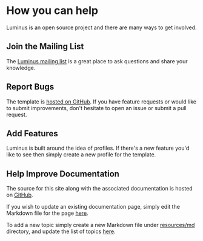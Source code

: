 # How you can help

Luminus is an open source project and there are many ways to get involved.

## <i class="fa fa-envelope"></i> Join the Mailing List

The [Luminus mailing list](https://groups.google.com/forum/?fromgroups#!forum/luminusweb) is a
great place to ask questions and share your knowledge.

## <i class="fa fa-github"></i> Report Bugs

The template is [hosted on GitHub](https://github.com/yogthos/luminus-template). If you have feature requests or would like to submit improvements, don't hesitate to open an issue or submit a pull request.

## <i class="fa fa-wrench"></i> Add Features

Luminus is built around the idea of profiles. If there's a new feature you'd like to see then simply create a new profile for the template.

## <i class="fa fa-book"></i> Help Improve Documentation

The source for this site along with the associated documentation is hosted on [GitHub](https://github.com/yogthos/luminus).

If you wish to update an existing documentation page, simply edit the Markdown
file for the page [here](https://github.com/yogthos/luminus/tree/master/resources/md).

To add a new topic simply create a new Markdown file under [resources/md](https://github.com/yogthos/luminus/tree/master/resources/md)
directory, and update the list of topics [here](https://github.com/yogthos/luminus/blob/master/resources/docpages.edn).
